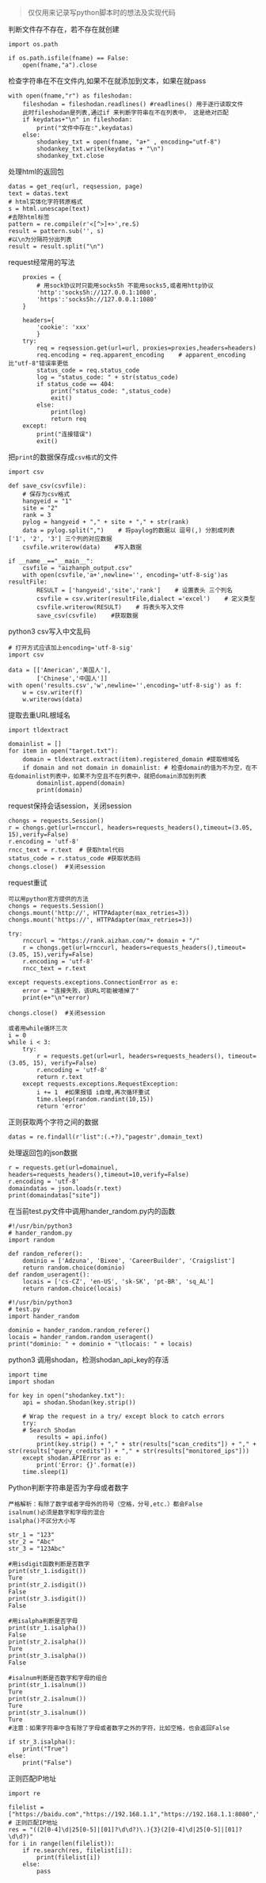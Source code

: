 > 仅仅用来记录写python脚本时的想法及实现代码



判断文件存不存在，若不存在就创建

~~~
import os.path

if os.path.isfile(fname) == False:
    open(fname,"a").close
~~~



检查字符串在不在文件内,如果不在就添加到文本，如果在就pass

    with open(fname,"r") as fileshodan:
        fileshodan = fileshodan.readlines()	#readlines() 用于逐行读取文件
        此时fileshodan是列表,通过if 来判断字符串在不在列表中， 这是绝对匹配
        if keydatas+"\n" in fileshodan:
            print("文件中存在:",keydatas)
        else:
            shodankey_txt = open(fname, "a+" , encoding="utf-8")
            shodankey_txt.write(keydatas + "\n")
            shodankey_txt.close

处理html的返回包

    datas = get_req(url, reqsession, page)
    text = datas.text
    # html实体化字符转原格式
    s = html.unescape(text)
    #去除html标签
    pattern = re.compile(r'<[^>]+>',re.S)
    result = pattern.sub('', s)
    #以\n为分隔符分出列表
    result = result.split("\n")

request经常用的写法

~~~
    proxies = {
    	# 用sock协议时只能用socks5h 不能用socks5,或者用http协议
        'http':'socks5h://127.0.0.1:1080',
        'https':'socks5h://127.0.0.1:1080'
    }
    
    headers={
        'cookie': 'xxx'
        }
    try:
        req = reqsession.get(url=url, proxies=proxies,headers=headers)
        req.encoding = req.apparent_encoding	# apparent_encoding比"utf-8"错误率更低
        status_code = req.status_code
        log = "status_code: " + str(status_code)
        if status_code == 404:
            print("status_code: ",status_code)
            exit()
        else:
            print(log)
            return req
    except:
        print("连接错误")
        exit()
~~~

把`print`的数据保存成`csv格式`的文件

~~~
import csv

def save_csv(csvfile):
    # 保存为csv格式
    hangyeid = "1"
    site = "2"
    rank = 3
    pylog = hangyeid + "," + site + "," + str(rank)
    data = pylog.split(",")    # 将paylog的数据以 逗号(,) 分割成列表  ['1', '2', '3'] 三个列的对应数据
    csvfile.writerow(data)    #写入数据

if __name__=="__main__":
    csvfile = "aizhanph_output.csv"
    with open(csvfile,'a+',newline='', encoding='utf-8-sig')as resultFile:
        RESULT = ['hangyeid','site','rank']    # 设置表头 三个列名
        csvfile = csv.writer(resultFile,dialect ='excel')    # 定义类型
        csvfile.writerow(RESULT)    # 将表头写入文件
        save_csv(csvfile)    #获取数据
~~~

python3 csv写入中文乱码

~~~
# 打开方式应该加上encoding='utf-8-sig'
import csv

data = [['American','美国人'],
        ['Chinese','中国人']]
with open('results.csv','w',newline='',encoding='utf-8-sig') as f:
    w = csv.writer(f)
    w.writerows(data)
~~~


提取去重URL根域名

~~~
import tldextract

domainlist = []
for item in open("target.txt"):
    domain = tldextract.extract(item).registered_domain	#提取根域名
    if domain and not domain in domainlist:	# 检查domain的值为不为空，在不在domainlist列表中，如果不为空且不在列表中，就把domain添加到列表
        domainlist.append(domain)
        print(domain)
~~~

request保持会话session，关闭session

~~~
chongs = requests.Session()
r = chongs.get(url=rnccurl, headers=requests_headers(),timeout=(3.05, 15),verify=False)
r.encoding = 'utf-8'
rncc_text = r.text	# 获取html代码
status_code = r.status_code	#获取状态码
chongs.close()	#关闭session
~~~

request重试

~~~
可以用python官方提供的方法
chongs = requests.Session()
chongs.mount('http://', HTTPAdapter(max_retries=3))
chongs.mount('https://', HTTPAdapter(max_retries=3))

try:
    rnccurl = "https://rank.aizhan.com/"+ domain + "/"
    r = chongs.get(url=rnccurl, headers=requests_headers(),timeout=(3.05, 15),verify=False)
    r.encoding = 'utf-8'
    rncc_text = r.text

except requests.exceptions.ConnectionError as e:
    error = "连接失败，该URL可能被墙掉了"
    print(e+"\n"+error)

chongs.close()	#关闭session

或者用while循环三次
i = 0
while i < 3:
    try:
        r = requests.get(url=url, headers=requests_headers(), timeout=(3.05, 15), verify=False)
        r.encoding = 'utf-8'
        return r.text
    except requests.exceptions.RequestException:
        i += 1	#如果报错 i自增,再次循环重试
        time.sleep(random.randint(10,15))
        return 'error'

~~~

正则获取两个字符之间的数据

~~~
datas = re.findall(r'list":(.+?),"pagestr',domain_text)
~~~

处理返回包的json数据

~~~
r = requests.get(url=domainuel, headers=requests_headers(),timeout=10,verify=False)
r.encoding = 'utf-8'
domaindatas = json.loads(r.text)
print(domaindatas["site"])
~~~

在当前test.py文件中调用hander_random.py内的函数

~~~
#!/usr/bin/python3
# hander_random.py
import random

def random_referer():
	dominio = ['Adzuna', 'Bixee', 'CareerBuilder', 'Craigslist']
	return random.choice(dominio)
def random_useragent():
	locais = ['cs-CZ', 'en-US', 'sk-SK', 'pt-BR', 'sq_AL']
	return random.choice(locais)
~~~

~~~
#!/usr/bin/python3
# test.py
import hander_random

dominio = hander_random.random_referer()
locais = hander_random.random_useragent()
print("dominio: " + dominio + "\tlocais: " + locais)
~~~



python3 调用shodan，检测shodan_api_key的存活

~~~
import time
import shodan

for key in open("shodankey.txt"):
    api = shodan.Shodan(key.strip())
    
    # Wrap the request in a try/ except block to catch errors
    try:
    # Search Shodan
        results = api.info()
        print(key.strip() + "," + str(results["scan_credits"]) + "," + str(results["query_credits"]) + "," + str(results["monitored_ips"]))
    except shodan.APIError as e:
        print('Error: {}'.format(e))
    time.sleep(1)
~~~

Python判断字符串是否为字母或者数字
~~~
严格解析：有除了数字或者字母外的符号（空格，分号,etc.）都会False
isalnum()必须是数字和字母的混合
isalpha()不区分大小写

str_1 = "123"
str_2 = "Abc"
str_3 = "123Abc"

#用isdigit函数判断是否数字
print(str_1.isdigit())
Ture
print(str_2.isdigit())
False
print(str_3.isdigit())
False

#用isalpha判断是否字母
print(str_1.isalpha())    
False
print(str_2.isalpha())
Ture    
print(str_3.isalpha())    
False

#isalnum判断是否数字和字母的组合
print(str_1.isalnum())    
Ture
print(str_2.isalnum())
Ture
print(str_3.isalnum())    
Ture
#注意：如果字符串中含有除了字母或者数字之外的字符，比如空格，也会返回False

if str_3.isalpha():
	print("True")
else:
	print("False")
~~~
正则匹配IP地址
~~~
import re

filelist = ["https://baidu.com","https://192.168.1.1","https://192.168.1.1:8080","192.168.1.1","192.168.1.1:888"]
# 正则匹配IP地址
res = "((2[0-4]\d|25[0-5]|[01]?\d\d?)\.){3}(2[0-4]\d|25[0-5]|[01]?\d\d?)"
for i in range(len(filelist)):
    if re.search(res, filelist[i]):
        print(filelist[i])
    else:
        pass
~~~
